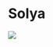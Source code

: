 # Solya
[![](http://img.youtube.com/vi/GS8ETRLoH9I/0.jpg)](http://www.youtube.com/watch?v=GS8ETRLoH9I "Solya Testbench")
